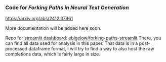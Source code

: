 

### Code for *Forking Paths in Neural Text Generation*

https://arxiv.org/abs/2412.07961


More documentation will be added here soon.


Repo for [streamlit dashboard](https://forking-paths.streamlit.app): [ebigelow/forking-paths-streamlit](https://github.com/ebigelow/forking-paths-streamlit)   There, you can find all data used for analysis in this paper. That data is in a post-processed dataframe format, I will try to find a way to also host the raw completions data, which is fairly large in size.


